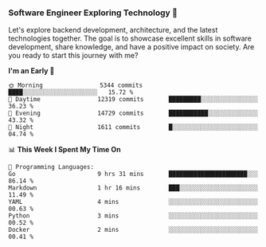 ### Software Engineer Exploring Technology 🚀 

Let's explore backend development, architecture, and the latest technologies together. The goal is to showcase excellent skills in software development, share knowledge, and have a positive impact on society. Are you ready to start this journey with me?

<!--START_SECTION:waka-->
**I'm an Early 🐤** 

```text
🌞 Morning                5344 commits        ████░░░░░░░░░░░░░░░░░░░░░   15.72 % 
🌆 Daytime                12319 commits       █████████░░░░░░░░░░░░░░░░   36.23 % 
🌃 Evening                14729 commits       ███████████░░░░░░░░░░░░░░   43.32 % 
🌙 Night                  1611 commits        █░░░░░░░░░░░░░░░░░░░░░░░░   04.74 % 
```


📊 **This Week I Spent My Time On** 

```text
💬 Programming Languages: 
Go                       9 hrs 31 mins       ██████████████████████░░░   86.14 % 
Markdown                 1 hr 16 mins        ███░░░░░░░░░░░░░░░░░░░░░░   11.49 % 
YAML                     4 mins              ░░░░░░░░░░░░░░░░░░░░░░░░░   00.63 % 
Python                   3 mins              ░░░░░░░░░░░░░░░░░░░░░░░░░   00.52 % 
Docker                   2 mins              ░░░░░░░░░░░░░░░░░░░░░░░░░   00.41 % 
```


<!--END_SECTION:waka-->
